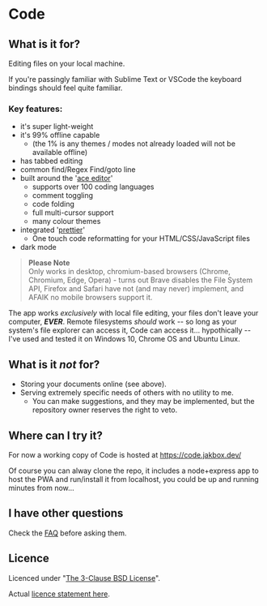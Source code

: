 # Code

## What is it for?

Editing files on your local machine. 

If you're passingly familiar with Sublime Text or VSCode the keyboard bindings should feel quite familiar. 

### Key features: 
- it's super light-weight
- it's 99% offline capable 
	- (the 1% is any themes / modes not already loaded will not be available offline)
- has tabbed editing
- common find/Regex Find/goto line
- built around the '[ace editor](https://ace.c9.io)'
	- supports over 100 coding languages
	- comment toggling
	- code folding
	- full multi-cursor support
	- many colour themes
- integrated '[prettier](https://prettier.io/)' 
	- One touch code reformatting for your HTML/CSS/JavaScript files
- dark mode

>**Please Note**  
> Only works in desktop, chromium-based browsers (Chrome, Chromium, Edge, Opera) - turns out Brave disables the File System API, Firefox and Safari have not (and may never) implement, and AFAIK no mobile browsers support it.



The app works _exclusively_ with local file editing, your files don't leave your computer, __*EVER*__. Remote filesystems _should_ work -- so long as your system's file explorer can access it, Code can access it... hypothically -- I've used and tested it on Windows 10, Chrome OS and Ubuntu Linux.

## What is it _not_ for?
- Storing your documents online (see above).
- Serving extremely specific needs of others with no utility to me.
    - You can make suggestions, and they may be implemented, but the repository owner reserves the right to veto.

## Where can I try it?
For now a working copy of Code is hosted at https://code.jakbox.dev/

Of course you can alway clone the repo, it includes a node+express app to host the PWA and run/install it from localhost, you could be up and running minutes from now...

## I have other questions
Check the [FAQ](FAQ.md) before asking them.

## Licence
Licenced under "[The 3-Clause BSD License](https://opensource.org/licenses/BSD-3-Clause)". 

Actual [licence statement here](licence.md).